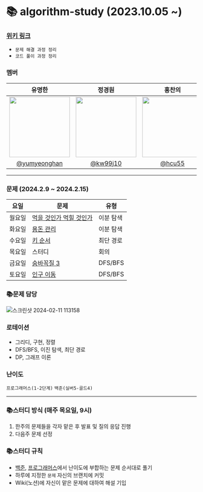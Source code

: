 # 📚 algorithm-study (2023.10.05 ~)

### [위키 링크](https://github.com/k-algorithm-study/algorithm-study/wiki)
- `문제 해결 과정 정리`
- `코드 풀이 과정 정리`

### 멤버
|      유명한       |          정경원         |       홍찬의         |                                                                                                               
| :------------------------------------------------------------------------------: | :---------------------------------------------------------------------------------------------------------------------------------------------------: | :---------------------------------------------------------------------------------------------------------------------------------------------------------------------------------------------------: |
|   <img width="160px" src="https://avatars.githubusercontent.com/u/75025163?v=4.png" />    |            <img width="160px" src="https://avatars.githubusercontent.com/u/103038606?v=4.png" />              |                   <img width="160px" src="https://avatars.githubusercontent.com/u/75023467?v=4.png"/>   |
|   [@yumyeonghan](https://github.com/yumyeonghan)   |  [@kw99j10](https://github.com/kw99j10 )    | [@hcu55](https://github.com/hcu55)  |

<hr>


### 문제 (2024.2.9 ~ 2024.2.15) 
| 요일   | 문제                                                                                                                                                           | 유형|
|--------|--------------------------------------------------------------------------------------------------------------------------------------------------------------|----|
| 월요일 | [먹을 것인가 먹힐 것인가](https://www.acmicpc.net/problem/7795) | 이분 탐색 |
| 화요일 | [용돈 관리](https://www.acmicpc.net/problem/6236) | 이분 탐색 |
| 수요일 | [키 순서](https://www.acmicpc.net/problem/2458)     | 최단 경로 |
| 목요일 | 스터디                                                | 회의    |
| 금요일 | [숨바꼭질 3](https://www.acmicpc.net/problem/13549)                                                         | DFS/BFS |
| 토요일 | [인구 이동](https://www.acmicpc.net/problem/16234)                                                           | DFS/BFS  |



### 📚문제 담당

![스크린샷 2024-02-11 113158](https://github.com/k-algorithm-study/algorithm-study/assets/103038606/b0837663-92b0-49e5-b30f-c29a52d647be)


### 로테이션
- 그리디, 구현, 정렬
- DFS/BFS, 이진 탐색, 최단 경로
- DP, 그래프 이론


### 난이도
`프로그래머스(1-2단계)`
`백준(실버5-골드4)`

<hr>

### 📚스터디 방식 (매주 목요일, 9시)
1. 한주의 문제들을 각자 맡은 후 발표 및 질의 응답 진행
2. 다음주 문제 선정 

### 📚스터디 규칙
- [백준](https://www.acmicpc.net/problem/tags), [프로그래머스](https://school.programmers.co.kr/learn/challenges?order=recent&page=1&levels=2)에서 난이도에 부합하는 문제 순서대로 풀기
- 하루에 지정한 `문제` 자신의 브랜치에 커밋
- Wiki(노션)에 자신이 맡은 문제에 대하여 해설 기입
